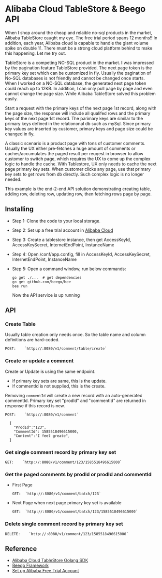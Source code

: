 # Alibaba Cloud TableStore & Beego API

When I shop around the cheap and relaible no-sql products in the market, Alibaba TableStore caught my eye. The free trial period spans 12 months!! In addition, each year, Alibaba cloud is capable to handle the giant volume spike on double 11. There must be a strong cloud platform behind to make this happening. Let me try out. 

TableStore is a competing NO-SQL product in the market. I was impressed by the pagination feature TableStore provided. The next page token is the primary key set which can be customized in fly. Usually the pagination of No-SQL databases is not friendly and cannot be changed once starts. When I worked on a NO-SQL database, the generated next page token could reach up to 12KB. In addition, I can only pull page by page and even cannot change the page size. While Alibaba TableStore solved this problem easily. 

Start a request with the primary keys of the next page 1st record, along with the page size, the response will include all qualifed rows and the primary keys of the next page 1st record. The parimary keys are similar to the primary keys defined in the relationonal db such as mySql. Since primary key values are inserted by customer, primary keys and page size could be changed in fly.

A classic scenario is a product page with tons of customer comments. Usually the UX either pre-fetches a huge amount of comments or caches/accumulates the paged result per reuqest in browser to allow customer to switch page, which requires the UX to come up the complex logic to handle the cache. With Tablestore, UX only needs to cache the next page primary key sets. When customer clicks any page, use that primary key sets to get rows from db directly. Such complex logic is no longer needed. 

This example is the end-2-end API solution demonstrating creating table, adding row, deleting row, updating row, then fetching rows page by page. 

## Installing

* Step 1: Clone the code to your local storage. 
* Step 2: Set up a free trial account in [Alibaba Cloud](https://us.alibabacloud.com)
* Step 3: Create a tablestore instance, then get AccessKeyId, AccessKeySecret, InternetEndPoint, InstanceName
* Step 4: Open /conf/app.config, fill in AccessKeyId, AccessKeySecret, InternetEndPoint, InstanceName 
* Step 5: Open a command window, run below commands:

  ```dos
  go get ./...  # get dependencies
  go get github.com/beego/bee
  bee run
  ```
  Now the API service is up running
  

## API
### Create Table
Usually table creation only needs once. So the table name and column definitions are hard-coded. 

    POST:    `http://:8080/v1/comment/table/create`
  
### Create or update a comment
Create or Update is using the same endpoint. 
  - If primary key sets are same, this is the update. 
  - If commentId is not supplied, this is the create.

Removing `commentId` will create a new record with an auto-generated commentId. Primary key set "prodId" and "commentId" are returned in response if this record is new.

    POST:    `http://:8080/v1/comment`
      
      {
        "ProdId":"123",
        "CommentId": 1585518496615000,   
        "Content":"I feel greate",
      }

### Get single comment record by primary key set

    GET:    `http://:8080/v1/comment/123/1585518496615000`
  

### Get the paged comments by prodId or prodId and commentId

  - First Page
  
        GET:  `http://:8080/v1/comment/batch/123`

  - Next Page when next page primary key set is available
  
        GET:  `http://:8080/v1/comment/batch/123/1585518496615000`

### Delete single comment record by primary key set

    DELETE:    `http://:8080/v1/comment/123/1585518496615000`

## Reference
 * [Alibaba Cloud TableStore Golang SDK](https://github.com/aliyun/alibaba-cloud-sdk-go)
 * [Beego Framework](https://github.com/astaxie/beego)
 * [Set up Alibaba Free Trial Account](https://us.alibabacloud.com)
 
